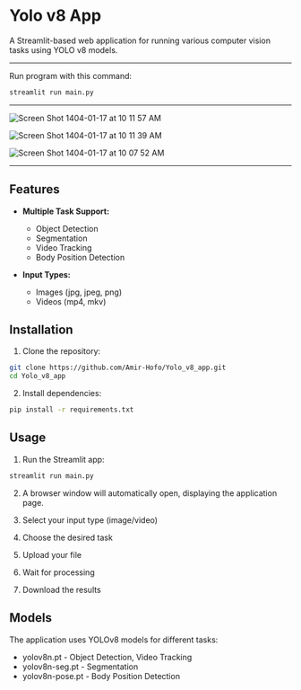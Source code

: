 # Yolo v8 App
 
A Streamlit-based web application for running various computer vision tasks using YOLO v8 models.

---
Run program with this command:

```bash
streamlit run main.py
```

---
![Screen Shot 1404-01-17 at 10 11 57 AM](https://github.com/user-attachments/assets/16aa972a-01de-4c0c-99a5-efe7d138ad22)

![Screen Shot 1404-01-17 at 10 11 39 AM](https://github.com/user-attachments/assets/d70f0404-7aeb-49ac-8cbd-037b1b70a696)

![Screen Shot 1404-01-17 at 10 07 52 AM](https://github.com/user-attachments/assets/d24e6262-cdf6-44da-8833-de238218735b)

---
## Features

- **Multiple Task Support:**
  - Object Detection
  - Segmentation
  - Video Tracking
  - Body Position Detection

- **Input Types:**
  - Images (jpg, jpeg, png)
  - Videos (mp4, mkv)

## Installation

1. Clone the repository:
```bash
git clone https://github.com/Amir-Hofo/Yolo_v8_app.git
cd Yolo_v8_app
```

2. Install dependencies:
```bash
pip install -r requirements.txt
```

## Usage

1. Run the Streamlit app:
```bash
streamlit run main.py
```

2. A browser window will automatically open, displaying the application page.

3. Select your input type (image/video)
4. Choose the desired task
5. Upload your file
6. Wait for processing
7. Download the results

## Models

The application uses YOLOv8 models for different tasks:
- yolov8n.pt - Object Detection, Video Tracking
- yolov8n-seg.pt - Segmentation
- yolov8n-pose.pt - Body Position Detection
